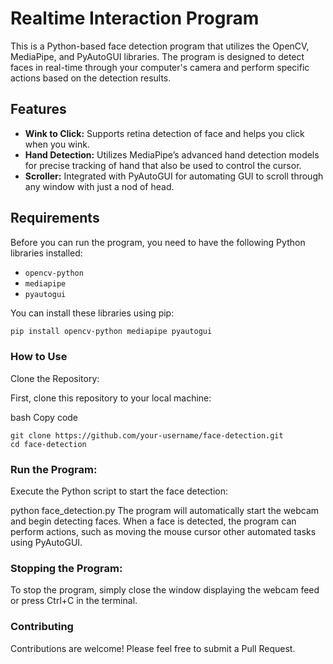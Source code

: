 # Realtime Interaction Program

This is a Python-based face detection program that utilizes the OpenCV, MediaPipe, and PyAutoGUI libraries. The program is designed to detect faces in real-time through your computer's camera and perform specific actions based on the detection results.

## Features

- **Wink to Click:** Supports retina detection of face and helps you click when you wink.
- **Hand Detection:** Utilizes MediaPipe’s advanced hand detection models for precise tracking of hand that also be used to control the cursor.
- **Scroller:** Integrated with PyAutoGUI for automating GUI to scroll through any window with just a nod of head.

## Requirements

Before you can run the program, you need to have the following Python libraries installed:

- `opencv-python`
- `mediapipe`
- `pyautogui`

You can install these libraries using pip:

```bash
pip install opencv-python mediapipe pyautogui
```
### How to Use
Clone the Repository:

First, clone this repository to your local machine:

bash
Copy code
```
git clone https://github.com/your-username/face-detection.git
cd face-detection
```
### Run the Program:

Execute the Python script to start the face detection:

python face_detection.py
The program will automatically start the webcam and begin detecting faces. When a face is detected, the program can perform actions, such as moving the mouse cursor other automated tasks using PyAutoGUI.

### Stopping the Program:

To stop the program, simply close the window displaying the webcam feed or press Ctrl+C in the terminal.

### Contributing
Contributions are welcome! Please feel free to submit a Pull Request.
